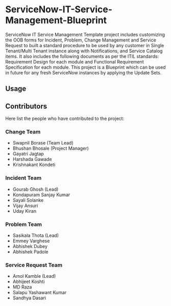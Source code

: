 # ServiceNow-IT-Service-Management-Blueprint
ServiceNow IT Service Management Template project includes customizing the OOB forms for Incident, Problem, Change Management and Service Request to built a standard procedure to be used by any customer in Single Tenant/Multi Tenant instance along with Notifications, and Service Catalog items. It also includes the following documents as per the ITIL standards: Requirement Design for each module and Functional Requirement Specification for each module. This project is a Blueprint which can be used in future for any fresh ServiceNow instances by applying the Update Sets.



## Usage

## Contributors
Here list the people who have contributed to the project:

### Change Team 
- Swapnil Borase (Team Lead)
- Bhushan Bhosale (Project Manager)
- Gayatri Jagtap
- Harshada Gawade
- Krishnakant Kondeti

### Incident Team
- Gourab Ghosh (Lead)
- Kondapuram Sanjay Kumar 
- Sayali Solanke
- Vijay Ansuri
- Uday Kiran

### Problem Team  
- Sasikala Thota (Lead)
- Emmey Varghese
- Abhishek Dubey
- Abhishek Padole

### Service Request Team  
- Amol Kamble (Lead)
- Abhijeet Koshti
- MD Raza
- Salapu Yashawant Kumar
- Sandhya Dasari
